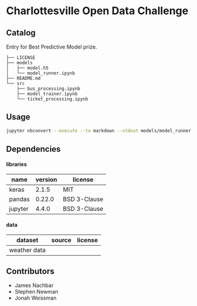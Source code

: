 # Charlottesville Open Data Challenge

## Catalog
Entry for Best Predictive Model prize.

```
├── LICENSE
├── models
│   ├── model.h5
│   └── model_runner.ipynb
├── README.md
└── src
    ├── bus_processing.ipynb
    ├── model_trainer.ipynb
    └── ticket_processing.ipynb
```
## Usage
```bash
jupyter nbconvert --execute --to markdown --stdout models/model_runner.ipynb
```

## Dependencies
#### libraries
|     name     | version |    license   |
| ------------ | ------- | ------------ |
| keras        | 2.1.5   |     MIT      |
| pandas       | 0.22.0  | BSD 3-Clause |
| jupyter      | 4.4.0   | BSD 3-Clause |
#### data
| dataset      | source  | license      |
| ------------ | ------- | ------------ |
| weather data |         |              |

## Contributors
* James Nachbar
* Stephen Newman
* Jonah Weissman
